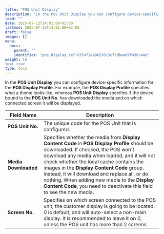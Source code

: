```yaml
---
title: "POS Unit Display"
description: "In the POS Unit Display you can configure device-specific information for the POS Display Profile."
lead: ""
date: 2023-07-12T14:01:00+02:00
lastmod: 2023-07-12T14:01:00+02:00
draft: false
images: []
menu:
  docs:
    parent: ""
    identifier: "pos_display_ref-0374f1aa9e538c3c75dbead7f430c44e"
weight: 18
toc: true
type: docs
---
```


In the **POS Unit Display** you can configure device-specific information for the **POS Display Profile**. For example, the **POS Display Profile** specifies what a theme looks like, whereas **POS Unit Display** specifies if the device bound to the **POS Unit No.** has downloaded the media and on which connected screen it will be displayed.

| Field Name      | Description |
| ----------- | ----------- |
| **POS Unit No.**       | The unique code for the POS Unit that is configured.   |
| **Media Downloaded**   | Specifies whether the media from **Display Content Code** in **POS Display Profile** should be downloaded. If checked, the POS won't download any media when loaded, and it will not check whether the local cache contains the images in the **Display Content Code** group. Instead, it will download and replace all, or do nothing. When adding new media to the **Display Content Code**, you need to deactivate this field to see the new media.       |
| **Screen No.**  | Specifies on which screen connected to the POS unit, the customer display is going to be located. *0* is default, and will auto-select a non-main display. It is recommended to leave it on *0*, unless the POS unit has more than 2 screens. |
